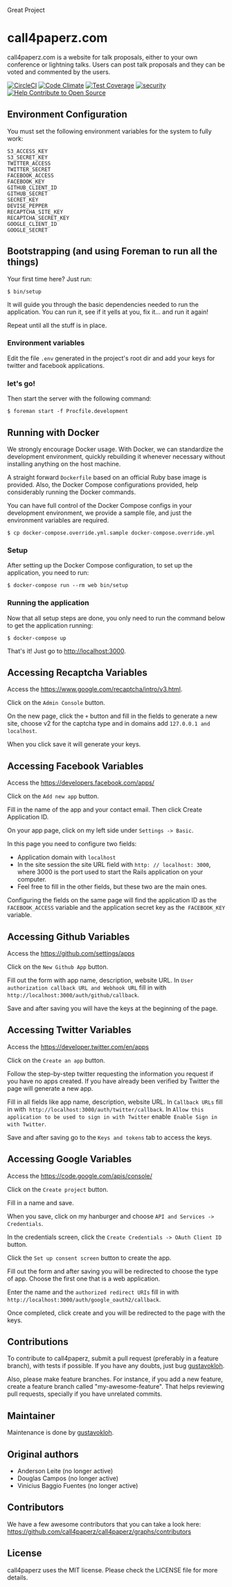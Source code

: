 Great Project

# call4paperz.com

call4paperz.com is a website for talk proposals, either to your own conference
or lightning talks. Users can post talk proposals and they can be voted and
commented by the users.

[![CircleCI](https://circleci.com/gh/call4paperz/call4paperz.svg?style=svg)](https://circleci.com/gh/call4paperz/call4paperz)
[![Code Climate](https://codeclimate.com/github/call4paperz/call4paperz/badges/gpa.svg)](https://codeclimate.com/github/call4paperz/call4paperz)
[![Test Coverage](https://codeclimate.com/github/call4paperz/call4paperz/badges/coverage.svg)](https://codeclimate.com/github/call4paperz/call4paperz/coverage)
[![security](https://hakiri.io/github/call4paperz/call4paperz/master.svg)](https://hakiri.io/github/call4paperz/call4paperz/master)
[![Help Contribute to Open Source](https://www.codetriage.com/call4paperz/call4paperz/badges/users.svg)](https://www.codetriage.com/call4paperz/call4paperz)

## Environment Configuration

You must set the following environment variables for the system to fully work:

    S3_ACCESS_KEY
    S3_SECRET_KEY
    TWITTER_ACCESS
    TWITTER_SECRET
    FACEBOOK_ACCESS
    FACEBOOK_KEY
    GITHUB_CLIENT_ID
    GITHUB_SECRET
    SECRET_KEY
    DEVISE_PEPPER
    RECAPTCHA_SITE_KEY
    RECAPTCHA_SECRET_KEY
    GOOGLE_CLIENT_ID
    GOOGLE_SECRET

## Bootstrapping (and using Foreman to run all the things)

Your first time here? Just run:

```
$ bin/setup
```

It will guide you through the basic dependencies needed to run the application.
You can run it, see if it yells at you, fix it... and run it again!

Repeat until all the stuff is in place.

### Environment variables

Edit the file `.env` generated in the project's root dir and add your keys for
twitter and facebook applications.

### let's go!

Then start the server with the following command:

```
$ foreman start -f Procfile.development
```

## Running with Docker

We strongly encourage Docker usage. With Docker, we can standardize the development environment, quickly rebuilding it whenever necessary without installing anything on the host machine.

A straight forward  `Dockerfile` based on an official Ruby base image is provided. Also, the Docker Compose configurations provided, help considerably running the Docker commands.

You can have full control of the Docker Compose configs in your development environment, we provide a sample file, and just the environment variables are required.

`$ cp docker-compose.override.yml.sample docker-compose.override.yml`

### Setup

After setting up the Docker Compose configuration, to set up the application, you need to run:

```
$ docker-compose run --rm web bin/setup
```

### Running the application

Now that all setup steps are done, you only need to run the command below to get the application running:

```
$ docker-compose up
```

That's it! Just go to <http://localhost:3000>.

## Accessing Recaptcha Variables

Access the https://www.google.com/recaptcha/intro/v3.html.

Click on the `Admin Console` button.

On the new page, click the `+` button and fill in the fields to generate a new site, choose v2 for the captcha type and in domains add `127.0.0.1 and localhost`.

When you click save it will generate your keys.

## Accessing Facebook Variables

Access the https://developers.facebook.com/apps/

Click on the `Add new app` button.

Fill in the name of the app and your contact email. Then click Create Application ID.

On your app page, click on my left side under `Settings -> Basic`.

In this page you need to configure two fields:

- Application domain with `localhost`
- In the site session the site URL field with `http: // localhost: 3000`, where 3000 is the port used to start the Rails application on your computer.
- Feel free to fill in the other fields, but these two are the main ones.

Configuring the fields on the same page will find the application ID as the `FACEBOOK_ACCESS` variable and the application secret key as the` FACEBOOK_KEY` variable.

## Accessing Github Variables

Access the https://github.com/settings/apps

Click on the `New Github App` button.

Fill out the form with app name, description, website URL. In `User authorization callback URL and Webhook URL` fill in with` http://localhost:3000/auth/github/callback`.

Save and after saving you will have the keys at the beginning of the page.

## Accessing Twitter Variables

Access the https://developer.twitter.com/en/apps

Click on the `Create an app` button.

Follow the step-by-step twitter requesting the information you request if you have no apps created. If you have already been verified by Twitter the page will generate a new app.

Fill in all fields like app name, description, website URL. In `Callback URLs` fill in with` http://localhost:3000/auth/twitter/callback`. In `Allow this application to be used to sign in with Twitter` enable` Enable Sign in with Twitter`.

Save and after saving go to the `Keys and tokens` tab to access the keys.

## Accessing Google Variables

Access the https://code.google.com/apis/console/

Click on the `Create project` button.

Fill in a name and save.

When you save, click on my hanburger and choose `API and Services -> Credentials`.

In the credentials screen, click the `Create Credentials -> OAuth Client ID` button.

Click the `Set up consent screen` button to create the app.

Fill out the form and after saving you will be redirected to choose the type of app. Choose the first one that is a web application.

Enter the name and the `authorized redirect URIs` fill in with `http://localhost:3000/auth/google_oauth2/callback`.

Once completed, click create and you will be redirected to the page with the keys.

## Contributions

To contribute to call4paperz, submit a pull request (preferably in a feature
branch), with tests if possible. If you have any doubts, just bug
[gustavokloh](https://github.com/gustavokloh).

Also, please make feature branches. For instance, if you add a new
feature, create a feature branch called "my-awesome-feature". That
helps reviewing pull requests, specially if you have unrelated
commits.

## Maintainer
Maintenance is done by [gustavokloh](https://github.com/gustavokloh).

## Original authors
- Anderson Leite (no longer active)
- Douglas Campos (no longer active)
- Vinicius Baggio Fuentes (no longer active)

## Contributors
We have a few awesome contributors that you can take a look here: https://github.com/call4paperz/call4paperz/graphs/contributors

## License
call4paperz uses the MIT license. Please check the LICENSE file for more details.
